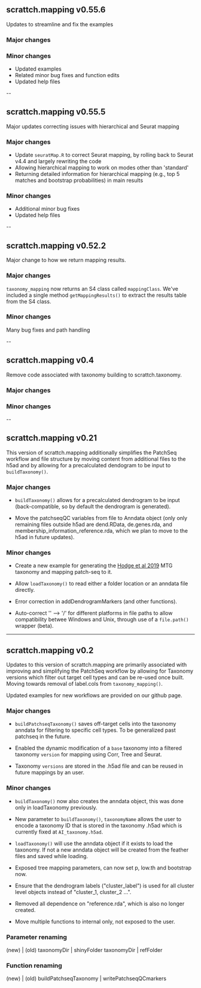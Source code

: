 ## scrattch.mapping v0.55.6

Updates to streamline and fix the examples

### Major changes

### Minor changes
* Updated examples
* Related minor bug fixes and function edits
* Updated help files

--

## scrattch.mapping v0.55.5

Major updates correcting issues with hierarchical and Seurat mapping

### Major changes
* Update `seuratMap.R` to correct Seurat mapping, by rolling back to Seurat v4.4 and largely rewriting the code
* Allowing hierarchical mapping to work on modes other than 'standard'
* Returning detailed information for hierarchical mapping (e.g., top 5 matches and bootstrap probabilities) in main results

### Minor changes
* Additional minor bug fixes
* Updated help files

--


## scrattch.mapping v0.52.2

Major change to how we return mapping results.

### Major changes
`taxonomy_mapping` now returns an S4 class called `mappingClass`. We've included a single method `getMappingResults()` to extract the results table from the S4 class.

### Minor changes
Many bug fixes and path handling

--

## scrattch.mapping v0.4

Remove code associated with taxonomy building to scrattch.taxonomy.

### Major changes

### Minor changes

--

## scrattch.mapping v0.21

This version of scrattch.mapping additionally simplifies the PatchSeq workflow and file structure by moving content from additional files to the h5ad and by allowing for a precalculated dendogram to be input to `buildTaxonomy()`.

### Major changes

* `buildTaxonomy()` allows for a precalculated dendrogram to be input (back-compatible, so by default the dendrogram is generated).

* Move the patchseqQC variables from file to Anndata object (only only remaining files outside h5ad are dend.RData, de.genes.rda, and membership_information_reference.rda, which we plan to move to the h5ad in future updates).

### Minor changes

* Create a new example for generating the [Hodge et al 2019](https://www.nature.com/articles/s41586-019-1506-7) MTG taxonomy and mapping patch-seq to it.

* Allow `loadTaxonomy()` to read either a folder location or an anndata file directly.

* Error correction in addDendrogramMarkers (and other functions).
  
* Auto-correct '\' --> '/' for different platforms in file paths to allow compatibility betwee Windows and Unix, through use of a `file.path()` wrapper (beta).

---

## scrattch.mapping v0.2

Updates to this version of scrattch.mapping are primarily associated with improving and simplifying the PatchSeq workflow by allowing for Taxonomy versions which filter out target cell types and can be re-used once built. Moving towards removal of label.cols from `taxonomy_mapping()`.

Updated examples for new workflows are provided on our github page.

### Major changes

* `buildPatchseqTaxonomy()` saves off-target cells into the taxonomy anndata for filtering to specific cell types. To be generalized past patchseq in the future.

* Enabled the dynamic modification of a `base` taxonomy into a filtered taxonomy `version` for mapping using Corr, Tree and Seurat.

* Taxonomy `versions` are stored in the .h5ad file and can be reused in future mappings by an user.

### Minor changes

* `buildTaxonomy()` now also creates the anndata object, this was done only in loadTaxonomy previously.

* New parameter to `buildTaxonomy()`, `taxonomyName` allows the user to encode a taxonomy ID that is stored in the taxonomy .h5ad which is currently fixed at `AI_taxonomy.h5ad`.

* `loadTaxonomy()` will use the anndata object if it exists to load the taxonomy. If not a new anndata object will be created from the feather files and saved while loading. 

* Exposed tree mapping parameters, can now set p, low.th and bootstrap now.

* Ensure that the dendrogram labels ("cluster_label") is used for all cluster level objects instead of "cluster_1, cluster_2 ...".

* Removed all dependence on "reference.rda", which is also no longer created.

* Move multiple functions to internal only, not exposed to the user.

### Parameter renaming

(new) | (old)
taxonomyDir | shinyFolder
taxonomyDir | refFolder

### Function renaming
(new) | (old)
buildPatchseqTaxonomy | writePatchseqQCmarkers

